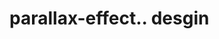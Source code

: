 # parallax-effect.. desgin                                                                                                                                                                                                                                                                                                                                                                                                                                                                                                                           
